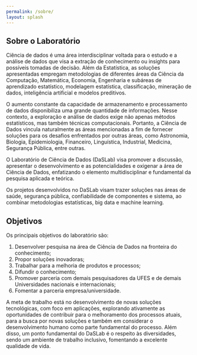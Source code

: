 ```yaml
---
permalink: /sobre/
layout: splash
---
```


## Sobre o Laboratório

Ciência de dados é uma área interdisciplinar voltada para o estudo e a análise de
dados que visa a extração de conhecimento ou insights para possı́veis tomadas de
decisão. Além da Estatı́stica, as soluções apresentadas empregam metodologias de
diferentes áreas da Ciência da Computação, Matemática, Economia, Engenharia e
subáreas de aprendizado estatı́stico, modelagem estatı́stica, classificação, mineração de dados, inteligência artificial e modelos preditivos.

O aumento constante da capacidade de armazenamento e processamento de dados disponibiliza uma grande quantidade de informações. Nesse contexto, a exploração e análise de dados exige não apenas métodos estatı́sticos, mas também técnicas computacionais. Portanto, a Ciência de Dados vincula naturalmente as áreas mencionadas a fim de fornecer soluções para os desafios enfrentados por outras áreas, como Astronomia, Biologia, Epidemiologia, Financeiro, Linguı́stica, Industrial, Medicina, Segurança Pública, entre outras.

O Laboratório de Ciência de Dados (DaSLab) visa promover a discussão, apresentar o desenvolvimento e as potencialidades e oxigenar a área de Ciência de Dados, enfatizando o elemento multidisciplinar e fundamental da pesquisa aplicada e
teórica. 

Os projetos desenvolvidos no DaSLab visam trazer soluções nas áreas de saúde, segurança pública, confiabilidade de componentes e sistema, ao combinar metodologias estatı́sticas, big data e machine learning.

## Objetivos

Os principais objetivos do laboratório são:

1. Desenvolver pesquisa na área de Ciência de Dados na fronteira do conhecimento;
2. Propor soluções inovadoras;
3. Trabalhar para a melhoria de produtos e processos;
4. Difundir o conhecimento;
5. Promover parceria com demais pesquisadores da UFES e de demais Universidades nacionais e internacionais;
6. Fomentar a parceria empresa/universidade.

A meta de trabalho está no desenvolvimento de novas soluções tecnológicas, com
foco em aplicações, explorando ativamente as oportunidades de contribuir para o
melhoramento dos processos atuais, para a busca por novas soluções e também em
considerar o desenvolvimento humano como parte fundamental do processo. Além
disso, um ponto fundamental do DaSLab é o respeito às diversidades, sendo um
ambiente de trabalho inclusivo, fomentando a excelente qualidade de vida.

